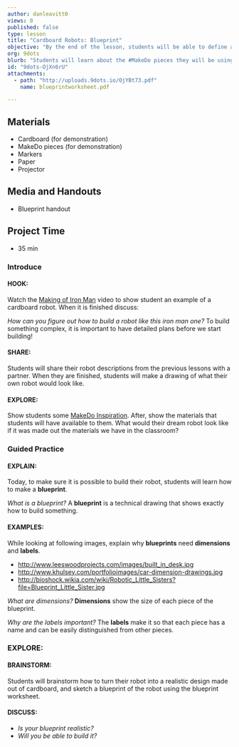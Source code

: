 ```yaml
---
author: danleavitt0
views: 0
published: false
type: lesson
title: "Cardboard Robots: Blueprint"
objective: "By the end of the lesson, students will be able to define a blueprint, explain why dimensions and labels are important, and turn their sketches into realistic blueprints of their self-imagined robot."
org: 9dots
blurb: "Students will learn about the #MakeDo pieces they will be using to construct their robot, and create a detailed blueprint for their robot."
id: "9dots-OjXn6rU"
attachments: 
  - path: "http://uploads.9dots.io/OjYBt73.pdf"
    name: blueprintworksheet.pdf

---
```


## Materials

- Cardboard (for demonstration)
- MakeDo pieces (for demonstration)
- Markers
- Paper
- Projector

## Media and Handouts 

- Blueprint handout

## Project Time

- 35 min

### Introduce

#### HOOK:
Watch the [Making of Iron Man](https://www.youtube.com/watch?v=3O8Dhkt9VUo) video to show student an example of a cardboard robot. When it is finished discuss:

_How can you figure out how to build a robot like this iron man one?_
To build something complex, it is important to have detailed plans before we start building!

#### SHARE:
Students will share their robot descriptions from the previous lessons with a partner. When they are finished, students  will make a drawing of what their own robot would look like.

#### EXPLORE:
Show students some [MakeDo Inspiration](https://mymakedo.com/blog/top-10-cardboard-robots). After, show the materials that students will have available to them. What would their dream robot look like if it was made out the materials we have in the classroom?

### Guided Practice

#### EXPLAIN:
Today, to make sure it is possible to build their robot, students will learn how to make a **blueprint**.

_What is a blueprint?_
A **blueprint** is a technical drawing that shows exactly how to build something.

#### EXAMPLES:
While looking at following images, explain why **blueprints** need **dimensions** and **labels**.

- http://www.leeswoodprojects.com/images/built_in_desk.jpg
- http://www.khulsey.com/portfolioimages/car-dimension-drawings.jpg
- http://bioshock.wikia.com/wiki/Robotic_Little_Sisters?file=Blueprint_Little_Sister.jpg

_What are dimensions?_
**Dimensions** show the size of each piece of the blueprint.

_Why are the labels important?_
The **labels** make it so that each piece has a name and can be easily distinguished from other pieces.

### EXPLORE:

#### BRAINSTORM:
Students will brainstorm how to turn their robot into a realistic design made out of cardboard, and sketch a blueprint of the robot using the blueprint worksheet.

#### DISCUSS:

- _Is your blueprint realistic?_ 
- _Will you be able to build it?_
